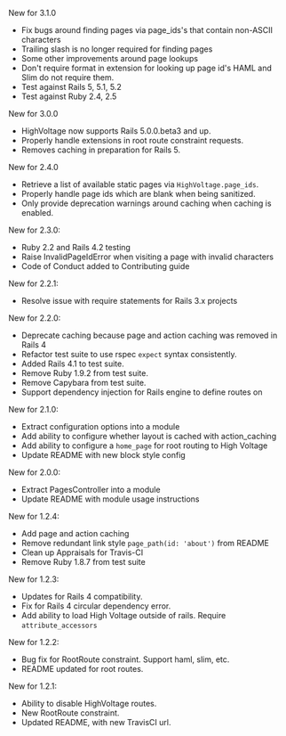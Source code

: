 New for 3.1.0
+ Fix bugs around finding pages via page_ids's that contain non-ASCII characters
+ Trailing slash is no longer required for finding pages
+ Some other improvements around page lookups
+ Don't require format in extension for looking up page id's HAML and Slim do
  not require them.
+ Test against Rails 5, 5.1, 5.2
+ Test against Ruby 2.4, 2.5

New for 3.0.0
+ HighVoltage now supports Rails 5.0.0.beta3 and up.
+ Properly handle extensions in root route constraint requests.
+ Removes caching in preparation for Rails 5.

New for 2.4.0
+ Retrieve a list of available static pages via `HighVoltage.page_ids`.
+ Properly handle page ids which are blank when being sanitized.
+ Only provide deprecation warnings around caching when caching is enabled.

New for 2.3.0:
+ Ruby 2.2 and Rails 4.2 testing
+ Raise InvalidPageIdError when visiting a page with invalid characters
+ Code of Conduct added to Contributing guide

New for 2.2.1:
+ Resolve issue with require statements for Rails 3.x projects

New for 2.2.0:
+ Deprecate caching because page and action caching was removed in Rails 4
+ Refactor test suite to use rspec `expect` syntax consistently.
+ Added Rails 4.1 to test suite.
+ Remove Ruby 1.9.2 from test suite.
+ Remove Capybara from test suite.
+ Support dependency injection for Rails engine to define routes on

New for 2.1.0:
+ Extract configuration options into a module
+ Add ability to configure whether layout is cached with action_caching
+ Add ability to configure a `home_page` for root routing to High Voltage
+ Update README with new block style config

New for 2.0.0:
+ Extract PagesController into a module
+ Update README with module usage instructions

New for 1.2.4:
+ Add page and action caching
+ Remove redundant link style `page_path(id: 'about')` from README
+ Clean up Appraisals for Travis-CI
+ Remove Ruby 1.8.7 from test suite

New for 1.2.3:
+ Updates for Rails 4 compatibility.
+ Fix for Rails 4 circular dependency error.
+ Add ability to load High Voltage outside of rails. Require `attribute_accessors`

New for 1.2.2:
+ Bug fix for RootRoute constraint. Support haml, slim, etc.
+ README updated for root routes.

New for 1.2.1:
+ Ability to disable HighVoltage routes.
+ New RootRoute constraint.
+ Updated README, with new TravisCI url.
